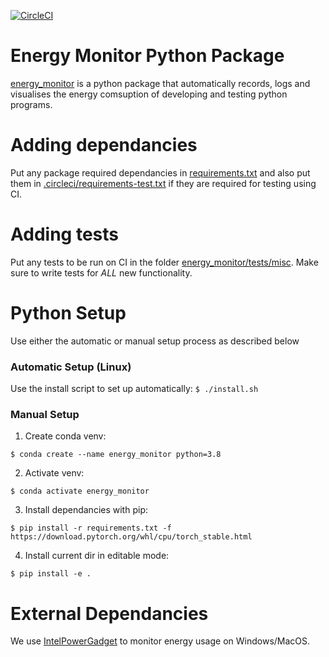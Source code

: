 [![CircleCI](https://circleci.com/gh/iaitp/2021-A/tree/main.svg?style=svg)](https://circleci.com/gh/iaitp/2021-A/tree/main)

# Energy Monitor Python Package
[energy_monitor](./energy_monitor) is a python package that automatically records, logs and visualises the energy comsuption of developing and testing python programs.

# Adding dependancies
Put any package required dependancies in [requirements.txt](./requirements.txt) and also put them in [.circleci/requirements-test.txt](.circleci/requirements-test.txt) if they are required for testing using CI.

# Adding tests
Put any tests to be run on CI in the folder [energy_monitor/tests/misc](energy_monitor/tests/misc). Make sure to write tests for _ALL_ new functionality.

# Python Setup
Use either the automatic or manual setup process as described below

### Automatic Setup (Linux)
Use the install script to set up automatically:
`$ ./install.sh`

### Manual Setup

1. Create conda venv:

`$ conda create --name energy_monitor python=3.8`

2. Activate venv:

`$ conda activate energy_monitor`

3. Install dependancies with pip:

`$ pip install -r requirements.txt -f https://download.pytorch.org/whl/cpu/torch_stable.html`

4. Install current dir in editable mode:

`$ pip install -e .`

# External Dependancies

We use [IntelPowerGadget](https://www.intel.com/content/www/us/en/developer/articles/tool/power-gadget.html) to monitor energy usage on Windows/MacOS. 
